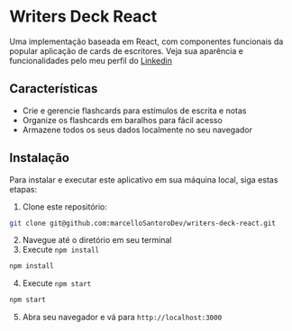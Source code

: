 # Writers Deck React


Uma implementação baseada em React, com componentes funcionais da popular aplicação de cards de escritores.
Veja sua aparência e funcionalidades pelo meu perfil do [Linkedin](https://www.linkedin.com/in/marcello-santoro-dev/)

## Características

- Crie e gerencie flashcards para estímulos de escrita e notas
- Organize os flashcards em baralhos para fácil acesso
- Armazene todos os seus dados localmente no seu navegador

## Instalação

Para instalar e executar este aplicativo em sua máquina local, siga estas etapas:

1. Clone este repositório:
```bash
git clone git@github.com:marcelloSantoroDev/writers-deck-react.git
```
2. Navegue até o diretório em seu terminal
3. Execute `npm install`
```bash
npm install
```
4. Execute `npm start`
```bash
npm start
```
5. Abra seu navegador e vá para `http://localhost:3000`

